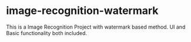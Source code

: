 # image-recognition-watermark
This is a Image Recognition Project with watermark based method. UI and Basic functionality both included.

